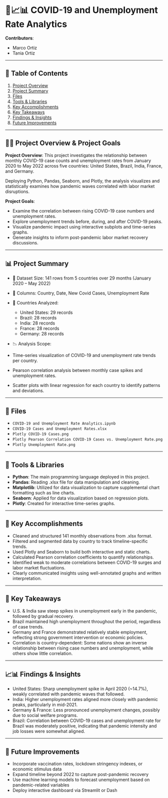 # 🦠📈📊 COVID-19 and Unemployment Rate Analytics

**Contributors**:
- Marco Ortiz
- Tania Ortiz

---

## 📃 Table of Contents

1. [Project Overview](#-project-overview)
2. [Project Summary](#-project-summary)
3. [Files](#-files)
4. [Tools & Libraries](#-tools-&-libraries)
5. [Key Accomplishments](#-key-accomplishments)
6. [Key Takeaways](#-key-takeaways)
7. [Findings & Insights](#-findings-&-insights)
8. [Future Improvements](#-future-improvements)

---

## 📝🎯 Project Overview & Project Goals

**Project Overview**:
This project investigates the relationship between monthly COVID-19 case counts and unemployment rates from January 2020 to May 2022 across five countries: United States, Brazil, India, France, and Germany.

Deploying Python, Pandas, Seaborn, and Plotly, the analysis visualizes and statistically examines how pandemic waves correlated with labor market disruptions.

**Project Goals**:
- Examine the correlation between rising COVID-19 case numbers and unemployment rates.
- Explore unemployment trends before, during, and after COVID-19 peaks.
- Visualize pandemic impact using interactive subplots and time-series graphs.
- Generate insights to inform post-pandemic labor market recovery discussions.

---

## 📊 Project Summary
- 📁 Dataset Size: 141 rows from 5 countries over 29 months (January 2020 – May 2022)

- 🧮 Columns: Country, Date, New Covid Cases, Unemployment Rate

- 📌 Countries Analyzed:
  - United States: 29 records
  - Brazil: 28 records
  - India: 28 records
  - France: 28 records
  - Germany: 28 records

-   📉 Analysis Scope:
  -   Time-series visualization of COVID-19 and unemployment rate trends per country.
  -   Pearson correlation analysis between monthly case spikes and unemployment rates.
  -   Scatter plots with linear regression for each country to identify patterns and deviations.

---

## 📂 Files

- `COVID-19 and Unemployment Rate Analytics.ipynb`
- `COVID-19 Cases and Unemployment Rates.xlsx`
-  `Plotly COVID-19 Cases.png`
-  `Plotly Pearson Correlation COVID-19 Cases vs. Unemployment Rate.png`
-  `Plotly Unemployment Rate.png`

---

## 🔧 Tools & Libraries

- **Python**: The main programming language deployed in this project.
- **Pandas**: Reading .xlsx file for data manipulation and cleaning.
- **Matplotlib**: Utilized for data visualization to capture supplemental chart formatting such as line charts.
- **Seaborn**: Applied for data visualization based on regression plots.
- **Plotly**: Created for interactive time-series graphs.

---

## 📌 Key Accomplishments

- Cleaned and structured 141 monthly observations from .xlsx format.
- Filtered and segmented data by country to track timeline-specific trends.
- Used Plotly and Seaborn to build both interactive and static charts.
- Calculated Pearson correlation coefficients to quantify relationships.
- Identified weak to moderate correlations between COVID-19 surges and labor market fluctuations.
- Clearly communicated insights using well-annotated graphs and written interpretation.

---

## 🔑 Key Takeaways

- U.S. & India saw steep spikes in unemployment early in the pandemic, followed by gradual recovery.
- Brazil maintained high unemployment throughout the period, regardless of case trends.
- Germany and France demonstrated relatively stable employment, reflecting strong government intervention or economic policies.
- Correlation is country-dependent: Some nations show an inverse relationship between rising case numbers and unemployment, while others show little correlation.

---

## 📈📊 Findings & Insights

- United States: Sharp unemployment spike in April 2020 (~14.7%), weakly correlated with pandemic waves that followed.
- India: Higher unemployment rates aligned more closely with pandemic peaks, particularly in mid-2021.
- Germany & France: Less pronounced unemployment changes, possibly due to social welfare programs.
- Brazil: Correlation between COVID-19 cases and unemployment rate for Brazil was moderately positive, indicating that pandemic intensity and job losses were somewhat aligned.

---

## 🔮 Future Improvements

- Incorporate vaccination rates, lockdown stringency indexes, or economic stimulus data
- Expand timeline beyond 2022 to capture post-pandemic recovery
- Use machine learning models to forecast unemployment based on pandemic-related variables
- Deploy interactive dashboard via Streamlit or Dash
